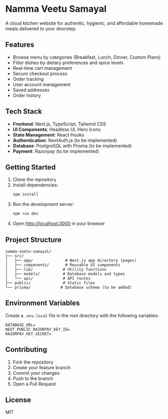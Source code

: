 # Namma Veetu Samayal

A cloud kitchen website for authentic, hygienic, and affordable homemade meals delivered to your doorstep.

## Features

- Browse menu by categories (Breakfast, Lunch, Dinner, Custom Plans)
- Filter dishes by dietary preferences and spice levels
- Real-time cart management
- Secure checkout process
- Order tracking
- User account management
- Saved addresses
- Order history

## Tech Stack

- **Frontend**: Next.js, TypeScript, Tailwind CSS
- **UI Components**: Headless UI, Hero Icons
- **State Management**: React Hooks
- **Authentication**: NextAuth.js (to be implemented)
- **Database**: PostgreSQL with Prisma (to be implemented)
- **Payment**: Razorpay (to be implemented)

## Getting Started

1. Clone the repository
2. Install dependencies:
   ```bash
   npm install
   ```
3. Run the development server:
   ```bash
   npm run dev
   ```
4. Open [http://localhost:3000](http://localhost:3000) in your browser

## Project Structure

```
namma-veetu-samayal/
├── src/
│   ├── app/              # Next.js app directory (pages)
│   ├── components/       # Reusable UI components
│   ├── lib/             # Utility functions
│   ├── models/          # Database models and types
│   └── api/             # API routes
├── public/              # Static files
└── prisma/             # Database schema (to be added)
```

## Environment Variables

Create a `.env.local` file in the root directory with the following variables:

```env
DATABASE_URL=
NEXT_PUBLIC_RAZORPAY_KEY_ID=
RAZORPAY_KEY_SECRET=
```

## Contributing

1. Fork the repository
2. Create your feature branch
3. Commit your changes
4. Push to the branch
5. Open a Pull Request

## License

MIT
